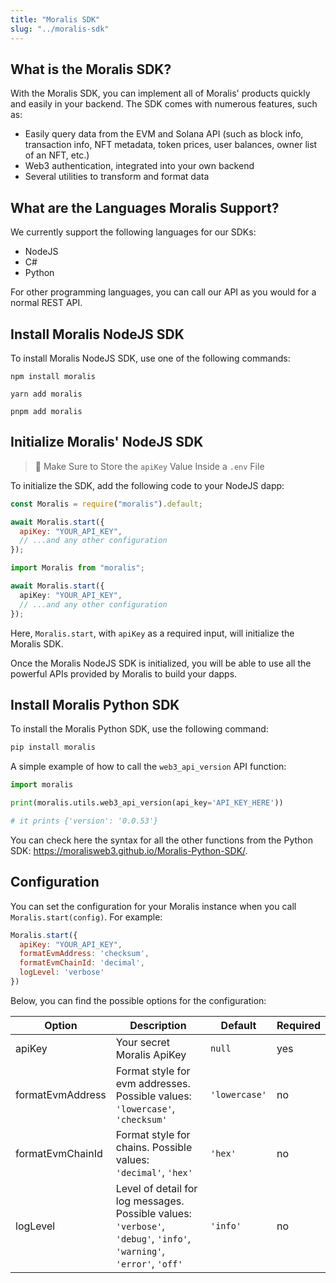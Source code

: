 ```yaml
---
title: "Moralis SDK"
slug: "../moralis-sdk"
---
```

## What is the Moralis SDK?

With the Moralis SDK, you can implement all of Moralis' products quickly and easily in your backend. The SDK comes with numerous features, such as:

- Easily query data from the EVM and Solana API (such as block info, transaction info, NFT metadata, token prices, user balances, owner list of an NFT, etc.)
- Web3 authentication, integrated into your own backend
- Several utilities to transform and format data

## What are the Languages Moralis Support?

We currently support the following languages for our SDKs:

- NodeJS
- C#
- Python

For other programming languages, you can call our API as you would for a normal REST API.

## Install Moralis NodeJS SDK

To install Moralis NodeJS SDK, use one of the following commands:

```shell npm
npm install moralis
```
```Text yarn
yarn add moralis
```
```Text pnpm
pnpm add moralis
```

## Initialize Moralis' NodeJS SDK

> 🚧 Make Sure to Store the `apiKey` Value Inside a `.env` File

To initialize the SDK, add the following code to your NodeJS dapp:

```javascript
const Moralis = require("moralis").default;

await Moralis.start({
  apiKey: "YOUR_API_KEY",
  // ...and any other configuration
});
```
```typescript
import Moralis from "moralis";

await Moralis.start({
  apiKey: "YOUR_API_KEY",
  // ...and any other configuration
});
```

Here, `Moralis.start`, with `apiKey` as a required input, will initialize the Moralis SDK.

Once the Moralis NodeJS SDK is initialized, you will be able to use all the powerful APIs provided by Moralis to build your dapps.

## Install Moralis Python SDK

To install the Moralis Python SDK, use the following command:

```powershell bash
pip install moralis
```

A simple example of how to call the `web3_api_version` API function:

```python Python
import moralis

print(moralis.utils.web3_api_version(api_key='API_KEY_HERE'))

# it prints {'version': '0.0.53'}
```

You can check here the syntax for all the other functions from the Python SDK: https://moralisweb3.github.io/Moralis-Python-SDK/.

## Configuration

You can set the configuration for your Moralis instance when you call `Moralis.start(config)`. For example:

```javascript
Moralis.start({
  apiKey: "YOUR_API_KEY",
  formatEvmAddress: 'checksum',
  formatEvmChainId: 'decimal',
  logLevel: 'verbose'
})
```

Below, you can find the possible options for the configuration:

| Option           | Description                                                                                                          | Default       | Required |
| ---------------- | -------------------------------------------------------------------------------------------------------------------- | ------------- | -------- |
| apiKey           | Your secret Moralis ApiKey                                                                                           | `null`        | yes      |
| formatEvmAddress | Format style for evm addresses. Possible values: `'lowercase'`, `'checksum'`                                         | `'lowercase'` | no       |
| formatEvmChainId | Format style for chains. Possible values: `'decimal'`, `'hex'`                                                       | `'hex'`       | no       |
| logLevel         | Level of detail for log messages. Possible values: `'verbose'`, `'debug'`, `'info'`, `'warning'`, `'error'`, `'off'` | `'info'`      | no       |